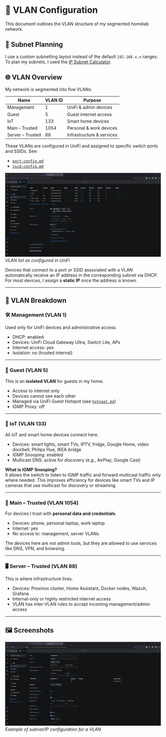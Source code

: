 # 🧱 VLAN Configuration

This document outlines the VLAN structure of my segmented homelab network.

## 🧮 Subnet Planning

I use a custom subnetting layout instead of the default `192.168.x.x` ranges.  
To plan my subnets, I used the [IP Subnet Calculator](https://www.calculator.net/ip-subnet-calculator.html).

## 🌐 VLAN Overview

My network is segmented into five VLANs:

| Name            | VLAN ID | Purpose                |
|-----------------|---------|------------------------|
| Management      | 1       | UniFi & admin devices  |
| Guest           | 5       | Guest internet access  |
| IoT             | 133     | Smart home devices     |
| Main – Trusted  | 1054    | Personal & work devices|
| Server – Trusted| 88      | Infrastructure & services|

These VLANs are configured in UniFi and assigned to specific switch ports and SSIDs.
See:
- [`port-config.md`](./port-config.md)
- [`ssid-config.md`](./ssid-config.md)

![VLAN overview](./images/vlan.png)  
*VLAN list as configured in UniFi*

Devices that connect to a port or SSID associated with a VLAN automatically receive an IP address in the corresponding subnet via DHCP.  
For most devices, I assign a **static IP** once the address is known.

---

## 🔐 VLAN Breakdown

### 🛠️ Management (VLAN 1)
Used only for UniFi devices and administrative access.

- DHCP: enabled
- Devices: UniFi Cloud Gateway Ultra, Switch Lite, APs
- Internet access: yes
- Isolation: no (trusted internal)

---

### 🧳 Guest (VLAN 5)
This is an **isolated VLAN** for guests in my home.

- Access to internet only
- Devices cannot see each other
- Managed via UniFi Guest Hotspot (see [`hotspot.md`](./hotspot.md))
- IGMP Proxy: off

---

### 📶 IoT (VLAN 133)
All IoT and smart home devices connect here.

- Devices: smart lights, smart TVs, IPTV, fridge, Google Home, video doorbell, Philips Hue, IKEA bridge
- IGMP Snooping: enabled
- Multicast DNS: active for discovery (e.g., AirPlay, Google Cast)

**What is IGMP Snooping?**  
It allows the switch to listen to IGMP traffic and forward multicast traffic only where needed. This improves efficiency for devices like smart TVs and IP cameras that use multicast for discovery or streaming.

---

### 💼 Main – Trusted (VLAN 1054)
For devices I trust with **personal data and credentials**.

- Devices: phone, personal laptop, work laptop
- Internet: yes
- No access to: management, server VLANs

The devices here are not admin tools, but they are allowed to use services like DNS, VPN, and browsing.

---

### 🖥️ Server – Trusted (VLAN 88)
This is where infrastructure lives.

- Devices: Proxmox cluster, Home Assistant, Docker nodes, Wazuh, Grafana
- Internal-only or highly restricted internet access
- VLAN has inter-VLAN rules to accept incoming management/admin access

---

## 🖼️ Screenshots



![Example config](./images/vlan-config.png)  
*Example of subnet/IP configuration for a VLAN*
